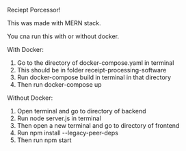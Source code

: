 Reciept Porcessor!

This was made with MERN stack.

You cna run this with or without docker.

With Docker:
1. Go to the directory of docker-compose.yaml in terminal
2. This should be in folder receipt-processing-software
3. Run docker-compose build in terminal in that directory
4. Then run docker-compose up



Without Docker:
1. Open terminal and go to directory of backend
2. Run node server.js in terminal
3. Then open a new terminal and go to directory of frontend
4. Run npm install --legacy-peer-deps
5. Then run npm start
